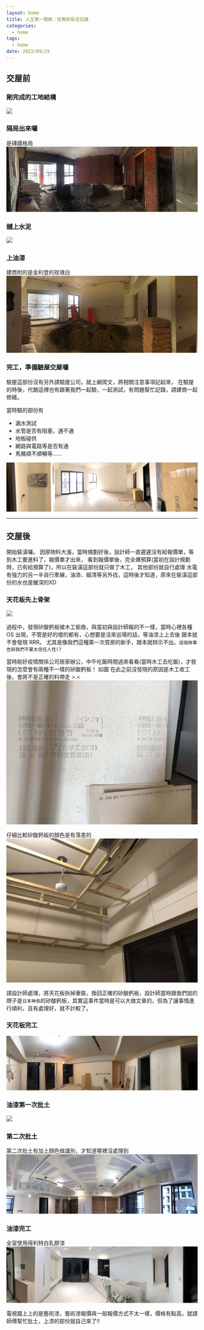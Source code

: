 ```yaml
---
layout: home
title: 人生第一間房：從無到有全記錄
categories:
  - home
tags:
  - home
date: 2022/09/25
---
```


## 交屋前

### 剛完成的工地結構

![](assets/images/happyhome/IMG_7151.JPG)

### 隔局出來囉

是磚牆格局
![](assets/images/happyhome/IMG_7626.JPG)

### 舖上水泥

![](assets/images/happyhome/IMG_7912.JPG)

### 上油漆

建商附的是金利登的玫瑰白
![](assets/images/happyhome/IMG_8108.JPG)

### 完工，準備驗屋交屋囉

驗屋這部份沒有另外請驗屋公司，就上網爬文，將相關注意事項記起來，
在驗屋的時後，代銷這裡也有跟著我們一起驗，一起測試，有問題幫忙記錄，請建商一起修繕。

當時驗的部份有
- 漏水測試
- 水管是否有阻塞，通不通
- 地板碰供
- 網路與電路等是否有通
- 馬桶順不順暢等......

![](assets/images/happyhome/IMG_8923.JPG)

---

## 交屋後

開始裝潢囉。
因原物料大漲，當時規劃好後，設計師一直遲遲沒有給報價單，等到木工要進料了，報價單才出來，
看到報價單後，完全爆預算(當初在設計規劃時，已有給預算了)，所以在裝潢這部份就只做了木工，
其他部份就自行處理
水電有強力的另一半自行牽線，油漆、細清等另外找，這時後才知道，原來在裝潢這部份的水也是蠻深的XD

### 天花板先上骨架

![](assets/images/happyhome/IMG_0542.JPG)

過程中，發現矽酸鈣板被木工偷換，與當初與設計師報的不一樣，當時心裡各種 OS 出現，不管是好的壞的都有，心想要是沒來巡場的話，等油漆上上去後 跟本就不會發現 RRR。
尤其是像我們這種第一次買房的新手，跟本就辨示不出。`這個故事告訴我們不要太信任人性(?`

當時剛好疫情關係公司居家辦公，中午吃飯時間過來看看(當時木工去吃飯)，才發現的怎麼會有兩種不一樣的矽酸鈣板！ 如圖
在此之前沒發現的原因是木工收工後，會將不是正確的料帶走 >.<
![](assets/images/happyhome/IMG_0564.JPG)

仔細比較矽酸鈣板的顏色是有落差的
![](assets/images/happyhome/IMG_0568.JPG)

請設計師處理，將天花板拆掉重裝，換回正確的矽酸鈣板，設計師當時跟我們說的牌子是`日本神島`的矽酸鈣板，其實這事件當時是可以大做文章的，但為了讓事情進行順利，且有處理好，就不計較了。

### 天花板完工

![](assets/images/happyhome/IMG_0649.JPG)

### 油漆第一次批土

![](assets/images/happyhome/IMG_0798.JPG)

### 第二次批土

第二次批土有加上顏色做識別，才知道哪裡沒處理到
![](assets/images/happyhome/IMG_1242.JPG)

### 油漆完工

全室使用得利特白乳膠漆
![](assets/images/happyhome/IMG_1300.JPG)

電視牆上上的是藝術漆，藝術漆報價與一般報價方式不太一樣，價格有點高，就請師傅幫忙批土，上漆的部份就自己來了!!
